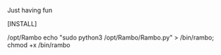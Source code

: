Just having fun

[INSTALL]

/opt/Rambo echo "sudo python3 /opt/Rambo/Rambo.py" > /bin/rambo; chmod +x /bin/rambo
